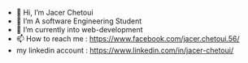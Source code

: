 - 👋 Hi, I’m Jacer Chetoui
- 👀 I’m A software Engineering Student
- 🌱 I’m currently into web-development
- 📫 How to reach me : https://www.facebook.com/jacer.chetoui.56/
- my linkedin account : https://www.linkedin.com/in/jacer-chetoui/


